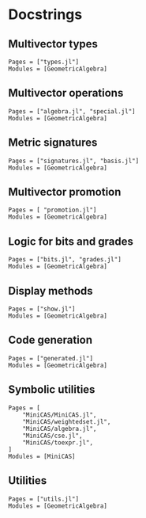 # Docstrings

## Multivector types

```@autodocs
Pages = ["types.jl"]
Modules = [GeometricAlgebra]
```

## Multivector operations

```@autodocs
Pages = ["algebra.jl", "special.jl"]
Modules = [GeometricAlgebra]
```

## Metric signatures

```@autodocs
Pages = ["signatures.jl", "basis.jl"]
Modules = [GeometricAlgebra]
```

## Multivector promotion

```@autodocs
Pages = [ "promotion.jl"]
Modules = [GeometricAlgebra]
```

## Logic for bits and grades

```@autodocs
Pages = ["bits.jl", "grades.jl"]
Modules = [GeometricAlgebra]
```
## Display methods

```@autodocs
Pages = ["show.jl"]
Modules = [GeometricAlgebra]
```

## Code generation

```@autodocs
Pages = ["generated.jl"]
Modules = [GeometricAlgebra]
```

## Symbolic utilities

```@autodocs
Pages = [
	"MiniCAS/MiniCAS.jl",
	"MiniCAS/weightedset.jl",
	"MiniCAS/algebra.jl",
	"MiniCAS/cse.jl",
	"MiniCAS/toexpr.jl",
]
Modules = [MiniCAS]
```

## Utilities

```@autodocs
Pages = ["utils.jl"]
Modules = [GeometricAlgebra]
```